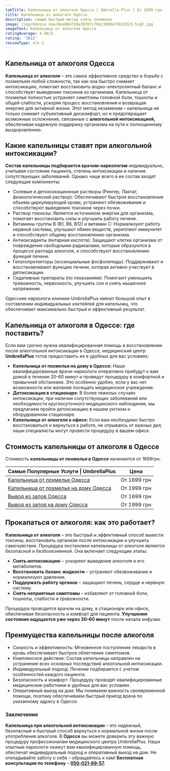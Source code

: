 ```yaml
---
tabTitle: Капельница от алкоголя Одесса | Umbrella Plus | От 1699 грн
title: Капельница от алкоголя Одесса
description: Самый быстрый метод снять похмелье
image: /img/Odessa new/0ee88472da39787c79dc380de79b33323_high.jpg
imageText: Капельница от алкоголя Одесса
ratingAvarage: 4.98/5
rating: '3612'
reviewType: alk-2
---
```


## Капельница от алкоголя Одесса

**Капельница от алкоголя** – это самое эффективное средство в борьбе с похмельем любой сложности, так как она быстро снимает интоксикацию, помогает восстановить водно-электролитный баланс и способствует выведению токсинов из организма. Капельница от похмелья полностью устраняет симптомы головной боли, тошноты и общей слабости, ускоряя процесс восстановления и возвращая энергию для активной жизни. Этот метод незаменим – капельница не только снимает субъективный дискомфорт, но и предотвращает возможные осложнения, связанные с **алкогольной интоксикацией,** обеспечивая надежную поддержку организма на пути к полноценному выздоровлению.

## Какие капельницы ставят при алкогольной интоксикации?  

**Состав капельницы подбирается врачом-наркологом** индивидуально, учитывая состояние пациента, степень интоксикации и наличие сопутствующих заболеваний. Однако чаще всего в ее состав входят следующие компоненты:

* Солевые и детоксикационные растворы (Рингер, Лактат, физиологический раствор): Обеспечивают быстрое восстановление объема циркулирующей крови, устраняют обезвоживание и способствуют выведению токсинов через почки.
* Раствор глюкозы: Является источником энергии для организма, помогает восстановить силы и улучшить работу печени.
* Витамины группы B (B1, B6, B12) и витамин C: Нормализуют работу нервной системы, улучшают обмен веществ, укрепляют иммунитет и способствуют общему восстановлению организма.
* Антиоксиданты (янтарная кислота): Защищают клетки организма от повреждения свободными радикалами, которые образуются в процессе распада алкоголя, и способствуют восстановлению функций печени.
* Гепатопротекторы (эссенциальные фосфолипиды): Поддерживают и восстанавливают функцию печени, которая активно участвует в детоксикации.
* Седативные препараты (по показаниям): Помогают уменьшить тревожность, нервозность, улучшить сон и снять мышечное напряжение.

Одесские наркологи клиники UmbrellaPlus имеют большой опыт в составлении индивидуальных коктейлей для капельниц, что обеспечивает максимально быстрый и эффективный результат.

## Капельница от алкоголя в Одессе: где поставить?

Если вам срочно нужна квалифицированная помощь в восстановлении после алкогольной интоксикации в Одессе, медицинский центр **UmbrellaPlus** готов предоставить ее в удобных для вас условиях:

* **Капельница от похмелья на дому в Одессе:** Наши квалифицированные врачи-наркологи оперативно прибудут к вам домой в течение 20-60 минут и проведут процедуру в комфортной и привычной обстановке. Это особенно удобно, если у вас нет возможности или желания посещать медицинское учреждение.
* **Детоксикация в стационаре:** В более тяжелых случаях интоксикации, при наличии сопутствующих заболеваний или необходимости круглосуточного медицинского наблюдения, мы предлагаем пройти детоксикацию в нашем уютном и оборудованном стационаре.
* **Капельница от алкоголя в офисе:** Если вам необходимо быстро восстановиться и вернуться к работе, не отрываясь от важных дел, наши специалисты могут провести процедуру в вашем офисе.

## Стоимость капельницы от алкоголя в Одессе

Стоимость **капельницы от похмелья в Одессе** начинается от 1699грн.

| Самые Популярные Услуги \| UmbrellaPlus                                                                    | Цена        |
| ---------------------------------------------------------------------------------------------------------- | ----------- |
| [Капельница от похмелья Одесса](https://umbrella-plus.com.ua/kapelnica-ot-alkogolia-od/)                   | От 1699 грн |
| [Капельница от похмелья на дому Одесса](https://umbrella-plus.com.ua/kapelnica-ot-alkogolizma-na-domy-od/) | От 1999 грн |
| [Вывод из запоя Одесса](https://umbrella-plus.com.ua/vivod-iz-zapoia-od/)                                  | От 1699 грн |
| [Вывод из запоя на дому Одесса](https://umbrella-plus.com.ua/vivod-iz-zapoia-na-domy-od/)                  | От 1999 грн |

## Прокапаться от алкоголя: как это работает?  

**Капельница от алкоголя** – это быстрый и эффективный способ вывести токсины, восстановить организм после интоксикации и улучшить самочувствие. Процедура постановки капельницы от алкоголя является безопасной и безболезненной. Она включает следующие этапы:

* **Снять интоксикацию** – ускоряют выведение алкоголя и его метаболитов.
* **Восстановить баланс жидкости** – устраняют обезвоживание и нормализуют давление.
* **Поддержать работу органов** – защищают печень, сердце и нервную систему.
* **Снять неприятные симптомы** – избавляют от головной боли, тошноты, слабости и тревожности.

Процедура проводится врачом на дому, в стационаре или офисе, обеспечивая безопасность и комфорт для пациента. **Улучшение состояния ощущается уже через 30–60 минут** после начала инфузии.

## Преимущества капельницы после алкоголя

* Скорость и эффективность: Мгновенное поступление лекарств в кровь обеспечивает быстрое облегчение симптомов.
* Комплексное действие: Состав капельницы направлен на устранение всех основных последствий алкогольной интоксикации.
* Индивидуальный подход: Лечение подбирается с учетом особенностей каждого пациента.
* Безопасность и комфорт: Процедуру проводят квалифицированные медицинские работники в удобных для вас условиях.
* Оперативный выезд на дом: Мы понимаем важность своевременной помощи, поэтому обеспечиваем быстрый приезд врача по указанному адресу в Одессе.

### Заключение  

**Капельница при алкогольной интоксикации** – это надежный, безопасный и быстрый способ вернуться к нормальной жизни после употребления алкоголя. В **Одессе** вы можете доверить эту важную процедуру профессионалам медицинского центра UmbrellaPlus. Наши опытные наркологи окажут вам квалифицированную помощь, обеспечат индивидуальный подход и оперативный выезд на дом. Не откладывайте заботу о себе – обращайтесь к нам!
**Бесплатная консультация по телефону** – **[050-021-69-57](tel:0500216957).**
